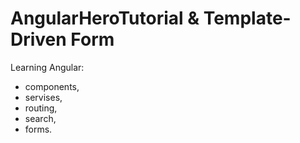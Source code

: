 # AngularHeroTutorial & Template-Driven Form

Learning Angular:
- components,
- servises,
- routing,
- search,
- forms.